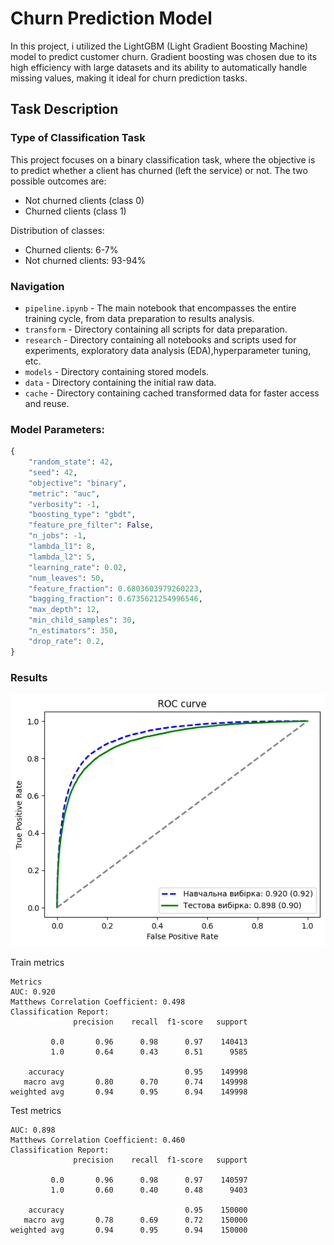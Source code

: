 # Churn Prediction Model

In this project, i utilized the LightGBM (Light Gradient Boosting Machine) model to predict customer churn. Gradient boosting was chosen due to its high efficiency with large datasets and its ability to automatically handle missing values, making it ideal for churn prediction tasks.

## Task Description

### Type of Classification Task

This project focuses on a binary classification task, where the objective is to predict whether a client has churned (left the service) or not. The two possible outcomes are:

- Not churned clients (class 0)
- Churned clients (class 1)

Distribution of classes:

- Churned clients: 6-7%
- Not churned clients: 93-94%

### Navigation

- `pipeline.ipynb` - The main notebook that encompasses the entire training cycle, from data preparation to results analysis.
- `transform` - Directory containing all scripts for data preparation.
- `research` - Directory containing all notebooks and scripts used for experiments, exploratory data analysis (EDA),hyperparameter tuning, etc.
- `models` - Directory containing stored models.
- `data` - Directory containing the initial raw data.
- `cache` - Directory containing cached transformed data for faster access and reuse.

### Model Parameters:

```py
{
    "random_state": 42,
    "seed": 42,
    "objective": "binary",
    "metric": "auc",
    "verbosity": -1,
    "boosting_type": "gbdt",
    "feature_pre_filter": False,
    "n_jobs": -1,
    "lambda_l1": 8,
    "lambda_l2": 5,
    "learning_rate": 0.02,
    "num_leaves": 50,
    "feature_fraction": 0.6803603979260223,
    "bagging_fraction": 0.6735621254996546,
    "max_depth": 12,
    "min_child_samples": 30,
    "n_estimators": 350,
    "drop_rate": 0.2,
}
```

### Results

![img](rocauc.png)

Train metrics

```
Metrics
AUC: 0.920
Matthews Correlation Coefficient: 0.498
Classification Report:
              precision    recall  f1-score   support

         0.0       0.96      0.98      0.97    140413
         1.0       0.64      0.43      0.51      9585

    accuracy                           0.95    149998
   macro avg       0.80      0.70      0.74    149998
weighted avg       0.94      0.95      0.94    149998
```

Test metrics

```
AUC: 0.898
Matthews Correlation Coefficient: 0.460
Classification Report:
              precision    recall  f1-score   support

         0.0       0.96      0.98      0.97    140597
         1.0       0.60      0.40      0.48      9403

    accuracy                           0.95    150000
   macro avg       0.78      0.69      0.72    150000
weighted avg       0.94      0.95      0.94    150000
```

